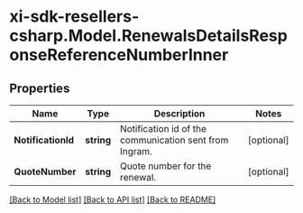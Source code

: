 # xi-sdk-resellers-csharp.Model.RenewalsDetailsResponseReferenceNumberInner

## Properties

Name | Type | Description | Notes
------------ | ------------- | ------------- | -------------
**NotificationId** | **string** | Notification id of the communication sent from Ingram. | [optional] 
**QuoteNumber** | **string** | Quote number for the renewal. | [optional] 

[[Back to Model list]](../README.md#documentation-for-models) [[Back to API list]](../README.md#documentation-for-api-endpoints) [[Back to README]](../README.md)

